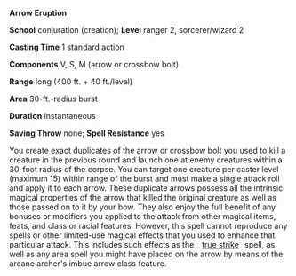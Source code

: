  **Arrow Eruption**

**School** conjuration (creation); **Level** ranger 2, sorcerer/wizard 2

**Casting Time** 1 standard action

**Components** V, S, M (arrow or crossbow bolt)

**Range** long (400 ft. + 40 ft./level)

**Area** 30-ft.-radius burst

**Duration** instantaneous

**Saving Throw** none; **Spell Resistance** yes

You create exact duplicates of the arrow or crossbow bolt you used to kill a creature in the previous round and launch one at enemy creatures within a 30-foot radius of the corpse. You can target one creature per caster level (maximum 15) within range of the burst and must make a single attack roll and apply it to each arrow. These duplicate arrows possess all the intrinsic magical properties of the arrow that killed the original creature as well as those passed on to it by your bow. They also enjoy the full benefit of any bonuses or modifiers you applied to the attack from other magical items, feats, and class or racial features. However, this spell cannot reproduce any spells or other limited-use magical effects that you used to enhance that particular attack. This includes such effects as the _ [true strike](../../spells/trueStrike.html#_true-strike)_ spell, as well as any area spell you might have placed on the arrow by means of the arcane archer's imbue arrow class feature.

